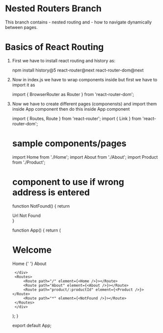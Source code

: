 # Nested Routers Branch


This branch contains 
    - nested routing and 
    - how to navigate dynamically between pages.



























# Basics of React Routing 

1. First we have to install react routing and history as:

    npm install history@5 react-router@next react-router-dom@next

2. Now in index.js we have to wrap <App /> components inside <Router></Router> but first we have to import it as 

    import { BrowserRouter as Router } from 'react-router-dom';

3. Now we have to create different pages (componensts) and import them inside App component then do this inside App component

        
    import { Routes, Route } from 'react-router';
    import { Link } from 'react-router-dom';

    # sample components/pages
    import Home from './Home';
    import About from './About';
    import Product from './Product';

    # component to use if wrong address is entered        
    function NotFound() {
    return <div>Url Not Found</div>
    }

    function App() {
    return (
        <div>
        <h1>Welcome</h1>
        <div>
            <Link to="/">Home</Link> {' '}
            <Link to="About">About</Link>

        </div>
        <Routes>
            <Route path="/" element={<Home />}></Route>
            <Route path="About" element={<About />}></Route>
            <Route path="product/:productId" element={<Product />}></Route>
            <Route path="*" element={<NotFound />}></Route>
        </Routes>
        </div>
    );
    }

    export default App;
